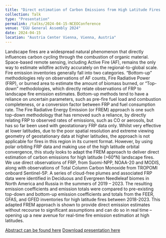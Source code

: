 ```yaml
---
title: "Direct estimation of Carbon Emissions from High Latitude Fires: The Adapted FREM Approach"
collection: Talk
type: "Presentation"
permalink: /talks/2024-04-15-NCEOConference
venue: "EGU General Assembly 2024"
date: 2024-04-15
location: "Austria Center Vienna, Vienna, Austria"
---
```


Landscape fires are a widespread natural phenomenon that directly influences carbon cycling through the combustion of organic material. Space-based remote sensing, including Active Fire (AF), remains the only way to estimate wildfire activity accurately on the regional-to-global scale. Fire emission inventories generally fall into two categories. “Bottom-up” methodologies rely on observations of AF counts, Fire Radiative Power (FRP), or burned area to estimate the amount of biomass burned, or “Top-down” methodologies, which directly relate observations of FRP to landscape fire emission estimates. Bottom-up methods tend to have a reliance on uncertain parameters, such as pre-fire fuel load and combustion completeness, or a conversion factor between FRP and fuel consumption rate. The Fire Radiative Energy Emission (or FREM) approach is one such top-down methodology that has removed such a reliance, by directly relating FRP to observed rates of emissions, such as CO or aerosols, but has so far been used with geostationary FRP data only. Whilst very effective at lower latitudes, due to the poor spatial resolution and extreme viewing geometry of geostationary data at higher latitudes, the approach is not applicable for fires in this region in its current format. However, by using polar orbiting FRP data and making use of the high latitude orbital convergence, this study looks to adapt the FREM approach to deliver direct estimation of carbon emissions for high latitude (>60°N) landscape fires. We use direct observations of FRP, from Suomi-NPP, NOAA-20 and MODIS, along with observations of Total Column Carbon Monoxide from TROPOMI onboard Sentinel-5P. A series of cloud-free plumes and associated FRP data were identified in Deciduous and Evergreen Needleleaf biomes in North America and Russia in the summers of 2019 – 2023. The resulting emission coefficients and emission totals were compared to pre-existing top-down and bottom-up emission coefficients and totals from the FEER, GFAS, and GFED inventories for high latitude fires between 2018-2023. This adapted FREM approach is shown to provide direct emission estimates without recourse to significant assumptions and can do so in real time – opening up a new avenue for real-time fire emission estimation at high latitudes.

[Abstract can be found here](https://meetingorganizer.copernicus.org/EGU24/EGU24-1756.html)
[Download presentation here](http://willmaslanka.github.io/files/240415_WMaslanka_EGU.pdf)